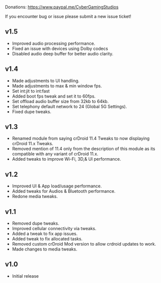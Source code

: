 Donations:
https://www.paypal.me/CyberGamingStudios

If you encounter bug or issue please submit a new issue ticket!

## v1.5
- Improved audio processing performance.
- Fixed an issue with devices using Dolby codecs
- Disabled audio deep buffer for better audio clarity.

## v1.4
- Made adjustments to UI handling.
- Made adjustments to max & min window fps.
- Set int:jit to int:fast
- Added boot fps tweak and set it to 60fps.
- Set offload audio buffer size from 32kb to 64kb.
- Set telephony default network to 24 (Global 5G Settings).
- Fixed dupe tweaks.

## v1.3
- Renamed module from saying crDroid 11.4 Tweaks to now displaying crDroid 11.x Tweaks.
- Removed mention of 11.4 only from the description of this module as its compatible with any variant of crDroid 11.x.
- Added tweaks to improve Wi-Fi, 3D,& UI performance.

## v1.2
- Improved UI & App load/usage performance.
- Added tweaks for Audios & Bluetooth performance.
- Redone media tweaks.

## v1.1
- Removed dupe tweaks.
- Improved cellular connectivity via tweaks.
- Added a tweak to fix app issues.
- Added tweak to fix allocated tasks.
- Removed custom crDroid Mod version to allow crdroid updates to work.
- Made changes to media tweaks.

## v1.0
- Initial release

